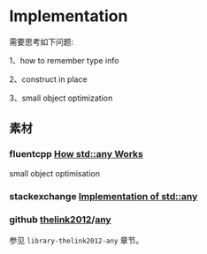 # Implementation

需要思考如下问题:

1、how to remember type info

2、construct in place

3、small object optimization



## 素材

### fluentcpp [How std::any Works](https://www.fluentcpp.com/2021/02/05/how-stdany-works/)

small object optimisation



### stackexchange [Implementation of std::any](https://codereview.stackexchange.com/questions/219075/implementation-of-stdany)



### github [thelink2012](https://github.com/thelink2012)/**[any](https://github.com/thelink2012/any)**

参见 `library-thelink2012-any` 章节。

